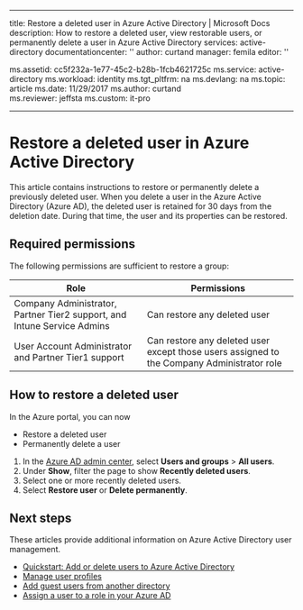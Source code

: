 ﻿---

title: Restore a deleted user in Azure Active Directory | Microsoft Docs
description: How to restore a deleted user, view restorable users, or permanently delete a user in Azure Active Directory
services: active-directory
documentationcenter: ''
author: curtand
manager: femila
editor: ''

ms.assetid: cc5f232a-1e77-45c2-b28b-1fcb4621725c
ms.service: active-directory
ms.workload: identity
ms.tgt_pltfrm: na
ms.devlang: na
ms.topic: article
ms.date: 11/29/2017
ms.author: curtand                       
ms.reviewer: jeffsta
ms.custom: it-pro

---

# Restore a deleted user in Azure Active Directory

This article contains instructions to restore or permanently delete a previously deleted user. When you delete a user in the Azure Active Directory (Azure AD), the deleted user is retained for 30 days from the deletion date. During that time, the user and its properties can be restored. 

## Required permissions
The following permissions are sufficient to restore a group:

Role  | Permissions 
--------- | ---------
Company Administrator, Partner Tier2 support, and Intune Service Admins | Can restore any deleted user 
User Account Administrator and Partner Tier1 support | Can restore any deleted user except those users assigned to the Company Administrator role

## How to restore a deleted user
In the Azure portal, you can now
* Restore a deleted user 
* Permanently delete a user 

1. In the [Azure AD admin center](https://aad.portal.azure.com), select **Users and groups** &gt; **All users**. 
2. Under **Show**, filter the page to show **Recently deleted users**. 
3. Select one or more recently deleted users.
4. Select **Restore user** or **Delete permanently**.

## Next steps
These articles provide additional information on Azure Active Directory user management.

* [Quickstart: Add or delete users to Azure Active Directory](add-users-azure-active-directory.md)
* [Manage user profiles](active-directory-users-profile-azure-portal.md)
* [Add guest users from another directory](active-directory-b2b-what-is-azure-ad-b2b.md) 
* [Assign a user to a role in your Azure AD](active-directory-users-assign-role-azure-portal.md)
